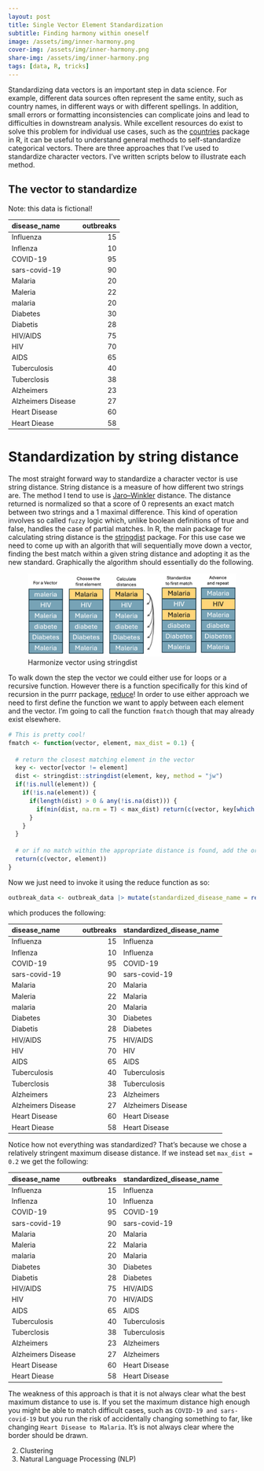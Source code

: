 ```yaml
---  
layout: post  
title: Single Vector Element Standardization  
subtitle: Finding harmony within oneself  
image: /assets/img/inner-harmony.png  
cover-img: /assets/img/inner-harmony.png  
share-img: /assets/img/inner-harmony.png  
tags: [data, R, tricks]  
---  
```


Standardizing data vectors is an important step in data science. For
example, different data sources often represent the same entity, such as
country names, in different ways or with different spellings. In
addition, small errors or formatting inconsistencies can complicate
joins and lead to difficulties in downstream analysis. While excellent
resources do exist to solve this problem for individual use cases, such
as the [countries](https://github.com/fbellelli/countries) package in R,
it can be useful to understand general methods to self-standardize
categorical vectors. There are three approaches that I’ve used to
standardize character vectors. I’ve written scripts below to illustrate
each method.

## The vector to standardize

Note: this data is fictional!

| disease_name       | outbreaks |
|:-------------------|----------:|
| Influenza          |        15 |
| Inflenza           |        10 |
| COVID-19           |        95 |
| sars-covid-19      |        90 |
| Malaria            |        20 |
| Maleria            |        22 |
| malaria            |        20 |
| Diabetes           |        30 |
| Diabetis           |        28 |
| HIV/AIDS           |        75 |
| HIV                |        70 |
| AIDS               |        65 |
| Tuberculosis       |        40 |
| Tuberclosis        |        38 |
| Alzheimers         |        23 |
| Alzheimers Disease |        27 |
| Heart Disease      |        60 |
| Heart Diease       |        58 |

# Standardization by string distance

The most straight forward way to standardize a character vector is use
string distance. String distance is a measure of how different two
strings are. The method I tend to use is
[Jaro–Winkler](https://en.wikipedia.org/wiki/Jaro%E2%80%93Winkler_distance)
distance. The distance returned is normalized so that a score of 0
represents an exact match between two strings and a 1 maximal
difference. This kind of operation involves so called `fuzzy` logic
which, unlike boolean definitions of true and false, handles the case of
partial matches. In R, the main package for calculating string distance
is the [stringdist](https://github.com/markvanderloo/stringdist)
package. For this use case we need to come up with an algorith that will
sequentially move down a vector, finding the best match within a given
string distance and adopting it as the new standard. Graphically the
algorithm should essentially do the following.

<figure>
<img src="/assets/img/fuzzy_harmonize_stringdist.png"
alt="Harmonize vector using stringdist" />
<figcaption aria-hidden="true">Harmonize vector using
stringdist</figcaption>
</figure>

To walk down the step the vector we could either use for loops or a
recursive function. However there is a function specifically for this
kind of recursion in the purrr package,
[reduce](https://blog.zhaw.ch/datascience/r-reduce-applys-lesser-known-brother/)!
In order to use either approach we need to first define the function we
want to apply between each element and the vector. I’m going to call the
function `fmatch` though that may already exist elsewhere.

``` r
# This is pretty cool!
fmatch <- function(vector, element, max_dist = 0.1) {
  
  # return the closest matching element in the vector 
  key <- vector[vector != element]
  dist <- stringdist::stringdist(element, key, method = "jw")
  if(!is.null(element)) {
    if(!is.na(element)) {
      if(length(dist) > 0 & any(!is.na(dist))) {
        if(min(dist, na.rm = T) < max_dist) return(c(vector, key[which.min(dist)]))
      }
    }
  }

  # or if no match within the appropriate distance is found, add the original element to the standardized vector
  return(c(vector, element))
}
```

Now we just need to invoke it using the reduce function as so:

``` r
outbreak_data <- outbreak_data |> mutate(standardized_disease_name = reduce(disease_name, fmatch, max_dist = 0.1))
```

which produces the following:

| disease_name       | outbreaks | standardized_disease_name |
|:-------------------|----------:|:--------------------------|
| Influenza          |        15 | Influenza                 |
| Inflenza           |        10 | Influenza                 |
| COVID-19           |        95 | COVID-19                  |
| sars-covid-19      |        90 | sars-covid-19             |
| Malaria            |        20 | Malaria                   |
| Maleria            |        22 | Malaria                   |
| malaria            |        20 | Malaria                   |
| Diabetes           |        30 | Diabetes                  |
| Diabetis           |        28 | Diabetes                  |
| HIV/AIDS           |        75 | HIV/AIDS                  |
| HIV                |        70 | HIV                       |
| AIDS               |        65 | AIDS                      |
| Tuberculosis       |        40 | Tuberculosis              |
| Tuberclosis        |        38 | Tuberculosis              |
| Alzheimers         |        23 | Alzheimers                |
| Alzheimers Disease |        27 | Alzheimers Disease        |
| Heart Disease      |        60 | Heart Disease             |
| Heart Diease       |        58 | Heart Disease             |

Notice how not everything was standardized? That’s because we chose a
relatively stringent maximum disease distance. If we instead set
`max_dist = 0.2` we get the following:

| disease_name       | outbreaks | standardized_disease_name |
|:-------------------|----------:|:--------------------------|
| Influenza          |        15 | Influenza                 |
| Inflenza           |        10 | Influenza                 |
| COVID-19           |        95 | COVID-19                  |
| sars-covid-19      |        90 | sars-covid-19             |
| Malaria            |        20 | Malaria                   |
| Maleria            |        22 | Malaria                   |
| malaria            |        20 | Malaria                   |
| Diabetes           |        30 | Diabetes                  |
| Diabetis           |        28 | Diabetes                  |
| HIV/AIDS           |        75 | HIV/AIDS                  |
| HIV                |        70 | HIV/AIDS                  |
| AIDS               |        65 | AIDS                      |
| Tuberculosis       |        40 | Tuberculosis              |
| Tuberclosis        |        38 | Tuberculosis              |
| Alzheimers         |        23 | Alzheimers                |
| Alzheimers Disease |        27 | Alzheimers                |
| Heart Disease      |        60 | Heart Disease             |
| Heart Diease       |        58 | Heart Disease             |

The weakness of this approach is that it is not always clear what the
best maximum distance to use is. If you set the maximum distance high
enough you might be able to match difficult cases, such as
`COVID-19 and sars-covid-19` but you run the risk of accidentally
changing something to far, like changing `Heart Disease to Malaria`.
It’s is not always clear where the border should be drawn.

2.  Clustering
3.  Natural Language Processing (NLP)
